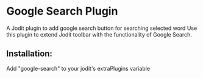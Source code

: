 # Google Search Plugin

A Jodit plugin to add google search button for searching selected word
Use this plugin to extend Jodit toolbar with the functionality of Google Search.

## Installation:

Add "google-search" to your jodit's extraPlugins variable
